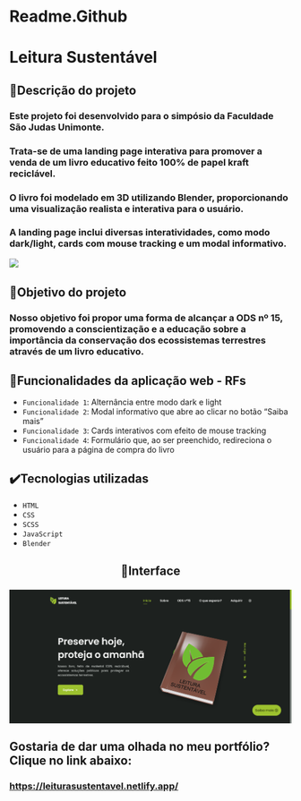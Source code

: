 # Readme.Github

# Leitura Sustentável

## 📱Descrição do projeto

### Este projeto foi desenvolvido para o simpósio da Faculdade São Judas Unimonte.

### Trata-se de uma landing page interativa para promover a venda de um livro educativo feito 100% de papel kraft reciclável.

### O livro foi modelado em 3D utilizando Blender, proporcionando uma visualização realista e interativa para o usuário. 

### A landing page inclui diversas interatividades, como modo dark/light, cards com mouse tracking e um modal informativo.

<img src="http://img.shields.io/static/v1?label=STATUS&message=CONCLUIDO&color=GREEN&style=for-the-badge"/>

## 🎯Objetivo do projeto

### Nosso objetivo foi propor uma forma de alcançar a ODS nº 15, promovendo a conscientização e a educação sobre a importância da conservação dos ecossistemas terrestres através de um livro educativo.

## 🔨Funcionalidades da aplicação web - RFs

- `Funcionalidade 1`: Alternância entre modo dark e light
- `Funcionalidade 2`: Modal informativo que abre ao clicar no botão “Saiba mais”
- `Funcionalidade 3`: Cards interativos com efeito de mouse tracking
- `Funcionalidade 4`: Formulário que, ao ser preenchido, redireciona o usuário para a página de compra do livro

## ✔️Tecnologias utilizadas

- `HTML`
- `CSS`
- `SCSS`
- `JavaScript`
- `Blender`

## <p align="center">📱Interface</p>

<p align="center">
<img src="assets/img/imageLandingPage.png" width="600px" align="center">
</p>

## Gostaria de dar uma olhada no meu portfólio? Clique no link abaixo:
### https://leiturasustentavel.netlify.app/
